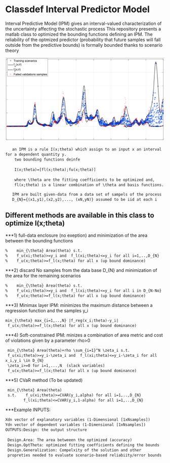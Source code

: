 #  Classdef Interval Predictor Model

Interval Predictive Model (IPM) gives an interval-valued characterization of the uncertainty affecting the stochastic process
This repository presents a matlab class to optimized the bounding functions defining an IPM.
The reliability of the optmized predictor (probability that future samples will fall outside from the predictive bounds) is formally bounded thanks to scenario theory

<p align="center">
  <img src="./figs/IPM_Example.png" alt="Size Limit CLI" width="650">
</p>
 
 
```
   an IPM is a rule I(x;theta) which assign to an input x an interval for a dependent quantity y.
    two bounding functions deinfe
    
    I(x;theta)=[fl(x;theta);fu(x;theta)]
    
    where \theta are the fitting coefficients to be optimized and,
    fl(x;theta) is a linear combination of \theta and basis functions. 
```    
```
   IPM are built given-data from a data set of sampels of the process
   D_{N}={(x1,y1),(x2,y2),..., (xN,yN)} assumed to be iid at each i
```
##  Different methods are available in this class to optimize I(x;theta)
***1) full-data enclosure (no exeption) and minimization of the area between the bounding functions

    %    min_{\theta} Area(theta) s.t.
    %    f_u(xi;theta)>=y_i and  f_l(xi;theta)<=y_i for all i=1,..,D_{N}
    %    f_u(x;theta)>=f_l(x;theta) for all x (up bound dominance)
    
***2) discard No samples from the data base D_{N} and minimization of the area for the remaining scenarios
    
    %    min_{\theta} Area(theta) s.t.
    %    f_u(xi;theta)>=y_i and  f_l(xi;theta)<=y_i for all i in D_{N-No}
    %    f_u(x;theta)>=f_l(x;theta) for all x (up bound dominance)
    
***3) Minimax layer IPM: minimizes the maximum distance between a regression function and the samples y_i

    min_{\theta} max_{i=1,..,N} |f_reg(x_i;theta)-y_i|
     f_u(x;theta)>=f_l(x;theta) for all x (up bound dominance)
    
***4) Soft-constrained IPM: minizes a combination of area metric and cost of violations given by a parameter rho>0
     
     min_{\theta} Area(theta)+rho \sum_{i=1}^N \zeta_i s.t.
     f_u(xi;theta)>=y_i-\zeta_i and  f_l(xi;theta)<=y_i-\zeta_i for all x_i,y_i \in D_{N}
     \zeta_i>=0 for i=1,...,N  (slack variables)
     f_u(x;theta)>=f_l(x;theta) for all x (up bound dominance)
    
    
***5) CVaR method (To be updated)

     min_{\theta} Area(theta)
     s.t.    f_u(xi;theta)>=CVAR(y_i,alpha) for all i=1,..,D_{N}
            f_l(xi;theta)<=CVAR(y_i,1-alpha) for all i=1,..,D_{N}
    
    
  ***Example INPUTS:
  
    Xdn vector of explanatory variables (1-Dimensional [1xNsamples])
    Ydn vector of dependent variables (1-Dimensional [1xNsamples])
    OUTPUTS:Design: the output structure
    
     Design.Area: The area betweeen the optimized (accuracy)
     Design.OptTheta: optimized fitting coefficients defining the bounds
     Design.Generalization: Compelxity of the solution and other
     propreties needed to evaluate scenario-based reliabiity/error bounds
